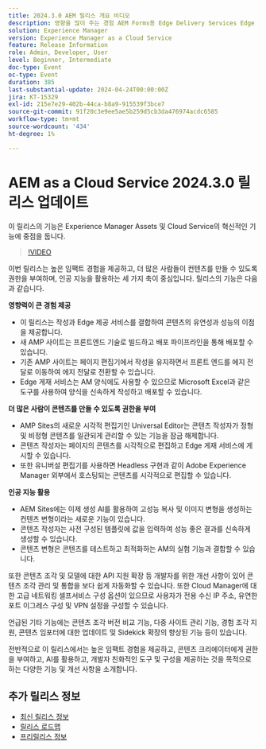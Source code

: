 ```yaml
---
title: 2024.3.0 AEM 릴리스 개요 비디오
description: 영향을 많이 주는 경험 AEM Forms용 Edge Delivery Services Edge Delivery Services 작성모든 범용 편집기를 위한 컨텐츠 제작 Actionable Intelligence AEM Sites - 컨텐츠 변형(GenAI) 생성 컨텐츠 조각 및 모델을 위한 신속한 개발 CruD OpenAPICloud Service Foundation 고급 네트워킹기타 주목할 만한 개선 사항 컨텐츠 조각 버전 비교 경험 조각에 대한 다중 사이트 관리 지원 업데이트된 컨텐츠 가져오기 v1.51.0 Sidekick 확장 v6.41.0
solution: Experience Manager
version: Experience Manager as a Cloud Service
feature: Release Information
role: Admin, Developer, User
level: Beginner, Intermediate
doc-type: Event
oc-type: Event
duration: 385
last-substantial-update: 2024-04-24T00:00:00Z
jira: KT-15329
exl-id: 215e7e29-402b-44ca-b8a9-915539f3bce7
source-git-commit: 91f20c3e9ee5ae5b259d5cb3da476974acdc6585
workflow-type: tm+mt
source-wordcount: '434'
ht-degree: 1%

---
```


# AEM as a Cloud Service 2024.3.0 릴리스 업데이트

이 릴리스의 기능은 Experience Manager Assets 및 Cloud Service의 혁신적인 기능에 중점을 둡니다.

>[!VIDEO](https://video.tv.adobe.com/v/3428344/?learn=on)

이번 릴리스는 높은 임팩트 경험을 제공하고, 더 많은 사람들이 컨텐츠를 만들 수 있도록 권한을 부여하며, 인공 지능을 활용하는 세 가지 축이 중심입니다. 릴리스의 기능은 다음과 같습니다.

**영향력이 큰 경험 제공**

* 이 릴리스는 작성과 Edge 제공 서비스를 결합하여 콘텐츠의 유연성과 성능의 이점을 제공합니다.
* 새 AMP 사이트는 프론트엔드 기술로 빌드하고 배포 파이프라인을 통해 배포할 수 있습니다.
* 기존 AMP 사이트는 페이지 편집기에서 작성을 유지하면서 프론트 엔드를 에지 전달로 이동하여 에지 전달로 전환할 수 있습니다.
* Edge 게재 서비스는 AM 양식에도 사용할 수 있으므로 Microsoft Excel과 같은 도구를 사용하여 양식을 신속하게 작성하고 배포할 수 있습니다.

**더 많은 사람이 콘텐츠를 만들 수 있도록 권한을 부여**

* AMP Sites의 새로운 시각적 편집기인 Universal Editor는 콘텐츠 작성자가 정형 및 비정형 콘텐츠를 일관되게 관리할 수 있는 기능을 잠금 해제합니다.
* 콘텐츠 작성자는 페이지의 콘텐츠를 시각적으로 편집하고 Edge 게재 서비스에 게시할 수 있습니다.
* 또한 유니버설 편집기를 사용하면 Headless 구현과 같이 Adobe Experience Manager 외부에서 호스팅되는 콘텐츠를 시각적으로 편집할 수 있습니다.

**인공 지능 활용**

* AEM Sites에는 이제 생성 AI를 활용하여 고성능 복사 및 이미지 변형을 생성하는 컨텐츠 변형이라는 새로운 기능이 있습니다.
* 콘텐츠 작성자는 사전 구성된 템플릿에 값을 입력하여 성능 좋은 결과를 신속하게 생성할 수 있습니다.
* 콘텐츠 변형은 콘텐츠를 테스트하고 최적화하는 AM의 실험 기능과 결합할 수 있습니다.

<!--
**High Impact Experiences**
 * AEM Authoring with Edge Delivery Services
 * Edge Delivery Services for Forms

**Content by all, for all**
 * Universal Editor

**Actionable Intelligence**
 * AEM Sites: Generate Content Variations (GenAI)

**Rapid Development**
 * CruD OpenAPIs for Content Fragments and Models

**Cloud Service Foundation**
 * Advanced Networking

**Other Notable Enhancements**
 * Compare Content Fragment Versions
 * Multisite Management support for Experience Fragments
 * Updated Content Importer v1.51.0
 * Sidekick Extension v6.41.0
-->

또한 콘텐츠 조각 및 모델에 대한 API 지원 확장 등 개발자를 위한 개선 사항이 있어 콘텐츠 조각 관리 및 통합을 보다 쉽게 자동화할 수 있습니다. 또한 Cloud Manager에 대한 고급 네트워킹 셀프서비스 구성 옵션이 있으므로 사용자가 전용 수신 IP 주소, 유연한 포트 이그레스 구성 및 VPN 설정을 구성할 수 있습니다.

언급된 기타 기능에는 콘텐츠 조각 버전 비교 기능, 다중 사이트 관리 기능, 경험 조각 지원, 콘텐츠 임포터에 대한 업데이트 및 Sidekick 확장의 향상된 기능 등이 있습니다.

전반적으로 이 릴리스에서는 높은 임팩트 경험을 제공하고, 콘텐츠 크리에이터에게 권한을 부여하고, AI를 활용하고, 개발자 친화적인 도구 및 구성을 제공하는 것을 목적으로 하는 다양한 기능 및 개선 사항을 소개합니다.

<!--
Have questions about the release?  Discuss the release in [Experience League Communities](https://adobe.ly/3RPNYZF) -->

## 추가 릴리스 정보

* [최신 릴리스 정보](https://experienceleague.adobe.com/docs/experience-manager-cloud-service/content/release-notes/home.html?lang=ko)
* [릴리스 로드맵](https://experienceleague.adobe.com/docs/experience-manager-release-information/aem-release-updates/update-releases-roadmap.html)
* [프리릴리스 정보](https://experienceleague.adobe.com/docs/experience-manager-cloud-service/content/release-notes/prerelease.html)
